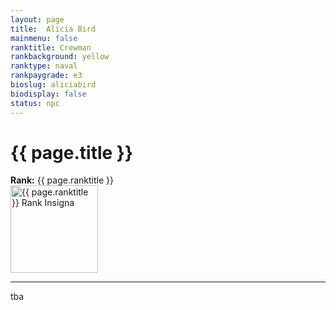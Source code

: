 ```yaml
---
layout: page
title:  Alicia Bird
mainmenu: false
ranktitle: Crewman
rankbackground: yellow
ranktype: naval
rankpaygrade: e3
bioslug: aliciabird
biodisplay: false
status: npc
---
```

# {{ page.title }}
**Rank:** {{ page.ranktitle }}  
<img src="//img.sigma-division.com/ranks/{{ page.rankimg }}" width="140" class="img-fluid" alt="{{ page.ranktitle }} Rank Insigna">  

---
tba